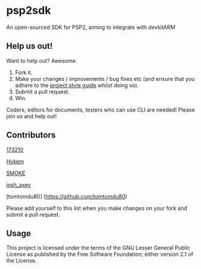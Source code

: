# psp2sdk
An open-sourced SDK for PSP2, aiming to integrate with devkitARM

## Help us out!
Want to help out? Awesome.

1. Fork it.
2. Make your changes / improvements / bug fixes etc (and ensure that you adhere to the [project style guide](https://github.com/173210/psp2sdk/wiki) whilst doing so).
3. Submit a pull request.
4. Win.

Coders, editors for documents, testers who can use CLI are needed! Please join us and help out!

## Contributors
[173210](https://github.com/173210)

[Hykem](https://github.com/Hykem)

[SMOKE](https://github.com/SMOKE5)

[josh_axey](https://github.com/joshaxey)

[tomtomdu80] (https://github.com/tomtomdu80)

Please add yourself to this list when you make changes on your fork and submit a pull request.

## Usage
This project is licensed under the terms of the GNU Lesser General Public License as published by the Free Software Foundation; either version 2.1 of the License.

